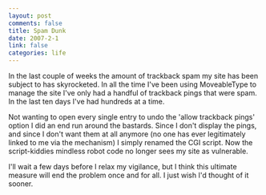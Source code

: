 ```yaml
--- 
layout: post
comments: false
title: Spam Dunk
date: 2007-2-1
link: false
categories: life
---
```

In the last couple of weeks the amount of trackback spam my site has been subject to has skyrocketed. In all the time I've been using MoveableType to manage the site I've only had a handful of trackback pings that were spam. In the last ten days I've had hundreds at a time.

Not wanting to open every single entry to undo the 'allow trackback pings' option I did an end run around the bastards. Since I don't display the pings, and since I don't want them at all anymore (no one has ever legitimately linked to me via the mechanism) I simply renamed the CGI script. Now the script-kiddies mindless robot code no longer sees my site as vulnerable.

I'll wait a few days before I relax my vigilance, but I think this ultimate measure will end the problem once and for all. I just wish I'd thought of it sooner.
